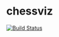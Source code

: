 # chessviz

[![Build Status](https://travis-ci.com/Kurzin-Andrej/chessviz.svg?branch=master)](https://travis-ci.com/Kurzin-Andrej/chessviz)